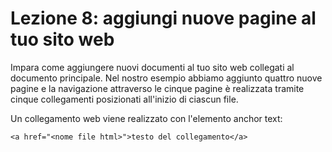 # Lezione 8: aggiungi nuove pagine al tuo sito web

Impara come aggiungere nuovi documenti al tuo sito web collegati al documento principale. Nel nostro esempio abbiamo aggiunto quattro nuove pagine e la navigazione attraverso le cinque pagine è realizzata tramite cinque collegamenti posizionati all'inizio di ciascun file.

Un collegamento web viene realizzato con l'elemento anchor text:

```<a href="<nome file html>">testo del collegamento</a>```
